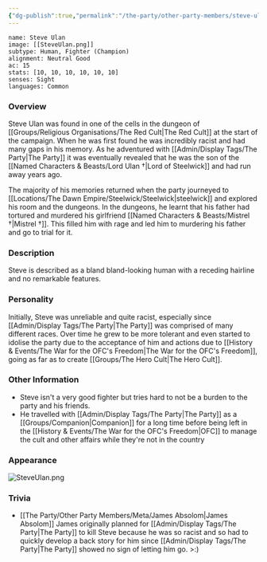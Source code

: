 ```yaml
---
{"dg-publish":true,"permalink":"/the-party/other-party-members/steve-ulan/","tags":["NPC"],"noteIcon":""}
---
```


```statblock
name: Steve Ulan
image: [[SteveUlan.png]]
subtype: Human, Fighter (Champion)
alignment: Neutral Good
ac: 15
stats: [10, 10, 10, 10, 10, 10]
senses: Sight
languages: Common
```

### Overview
Steve Ulan was found in one of the cells in the dungeon of [[Groups/Religious Organisations/The Red Cult\|The Red Cult]] at the start of the campaign. When he was first found he was incredibly racist and had many gaps in his memory. As he adventured with [[Admin/Display Tags/The Party\|The Party]] it was eventually revealed that he was the son of the [[Named Characters & Beasts/Lord Ulan †\|Lord of Steelwick]] and had run away years ago. 

The majority of his memories returned when the party journeyed to [[Locations/The Dawn Empire/Steelwick/Steelwick\|steelwick]] and explored his room and the dungeons. In the dungeons, he learnt that his father had tortured and murdered his girlfriend [[Named Characters & Beasts/Mistrel †\|Mistrel †]]. This filled him with rage and led him to murdering his father and go to trial for it.

### Description
Steve is described as a bland bland-looking human with a receding hairline and no remarkable features. 

### Personality
Initially, Steve was unreliable and quite racist, especially since [[Admin/Display Tags/The Party\|The Party]] was comprised of many different races. Over time he grew to be more tolerant and even started to idolise the party due to the acceptance of him and actions due to [[History & Events/The War for the OFC's Freedom\|The War for the OFC's Freedom]], going as far as to create [[Groups/The Hero Cult\|The Hero Cult]].

### Other Information
- Steve isn't a very good fighter but tries hard to not be a burden to the party and his friends.
- He travelled with [[Admin/Display Tags/The Party\|The Party]] as a [[Groups/Companion\|Companion]] for a long time before being left in the [[History & Events/The War for the OFC's Freedom\|OFC]] to manage the cult and other affairs while they're not in the country 

### Appearance
![SteveUlan.png](/img/user/Admin/Attachments/SteveUlan.png)

### Trivia
- [[The Party/Other Party Members/Meta/James Absolom\|James Absolom]] James originally planned for [[Admin/Display Tags/The Party\|The Party]] to kill Steve because he was so racist and so had to quickly develop a back story for him since [[Admin/Display Tags/The Party\|The Party]] showed no sign of letting him go. >:)